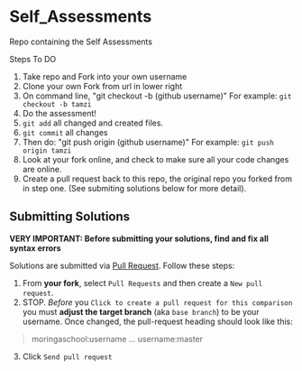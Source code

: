 # Self_Assessments
Repo containing the Self Assessments

Steps To DO

1. Take repo and Fork into your own username
2. Clone your own Fork from url in lower right
3. On command line, "git checkout -b (github username)"  For example: `git checkout -b tamzi`
4. Do the assessment!
5. `git add` all changed and created files.
6. `git commit` all changes
7. Then do: "git push origin (github username)" For example: `git push origin tamzi`
8. Look at your fork online, and check to make sure all your code changes are online.
9. Create a pull request back to this repo, the original repo you forked from in step one. (See submiting solutions below for more detail).
  
## Submitting Solutions

**VERY IMPORTANT: Before submitting your solutions, find and fix all syntax errors**

Solutions are submitted via [Pull Request](https://help.github.com/articles/using-pull-requests). Follow these steps:

1. From **your fork**, select `Pull Requests` and then create a `New pull request`. 
2. STOP. *Before* you `Click to create a pull request for this comparison` you must **adjust the target branch** (aka `base branch`) to be your username. Once changed, the pull-request heading should look like this:

  > moringaschool:username ... username:master
  
3. Click `Send pull request`







